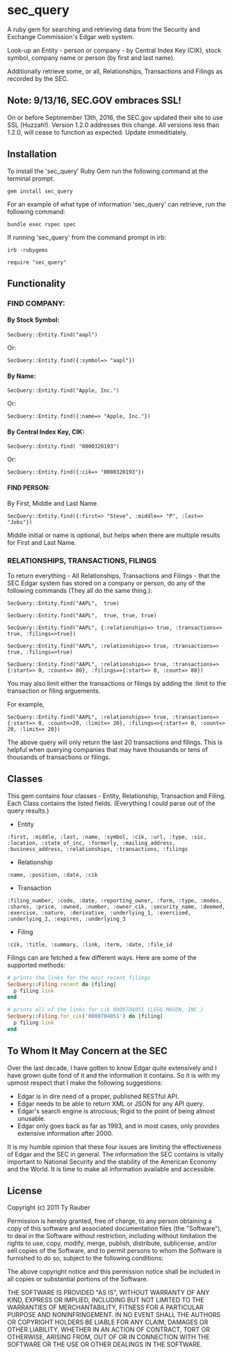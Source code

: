 # sec_query

A ruby gem for searching and retrieving data from the Security and Exchange Commission's Edgar web system.

Look-up an Entity - person or company - by Central Index Key (CIK), stock symbol, company name or person (by first and last name).

Additionally retrieve some, or all, Relationships, Transactions and Filings as recorded by the SEC.

## Note: 9/13/16, SEC.GOV embraces SSL!

On or before Septmember 13th, 2016, the SEC.gov updated their site to use SSL (Huzzah!). Version 1.2.0 addresses this change. All versions less than 1.2.0, will cease to function as expected. Update immeditiately.

## Installation

To install the 'sec_query' Ruby Gem run the following command at the terminal prompt.

`gem install sec_query`

For an example of what type of information 'sec_query' can retrieve, run the following command:

`bundle exec rspec spec`

If running 'sec_query' from the command prompt in irb:

`irb -rubygems`

`require "sec_query"`

## Functionality

### FIND COMPANY:

#### By Stock Symbol:

`SecQuery::Entity.find("aapl")`

Or:

`SecQuery::Entity.find({:symbol=> "aapl"})`

#### By Name:

`SecQuery::Entity.find("Apple, Inc.")`

Or:

`SecQuery::Entity.find({:name=> "Apple, Inc."})`

#### By Central Index Key, CIK:

`SecQuery::Entity.find( "0000320193")`

Or: 

`SecQuery::Entity.find({:cik=> "0000320193"})`

#### FIND PERSON:

By First, Middle and Last Name.

`SecQuery::Entity.find({:first=> "Steve", :middle=> "P", :last=> "Jobs"})`

Middle initial or name is optional, but helps when there are multiple results for First and Last Name.

### RELATIONSHIPS, TRANSACTIONS, FILINGS

To return everything - All Relationships, Transactions and Filings - that the SEC Edgar system has stored on a company or person, do any of the following commands (They all do the same thing.):

`SecQuery::Entity.find("AAPL",  true)`

`SecQuery::Entity.find("AAPL",  true, true, true)`

`SecQuery::Entity.find("AAPL", {:relationships=> true, :transactions=> true, :filings=>true})`

`SecQuery::Entity.find("AAPL", :relationships=> true, :transactions=> true, :filings=>true)`

`SecQuery::Entity.find("AAPL", :relationships=> true, :transactions=> {:start=> 0, :count=> 80}, :filings=>{:start=> 0, :count=> 80})`

You may also limit either the transactions or filings by adding the :limit to the transaction or filing arguements.

For example,

`SecQuery::Entity.find("AAPL", :relationships=> true, :transactions=> {:start=> 0, :count=>20, :limit=> 20}, :filings=>{:start=> 0, :count=> 20, :limit=> 20})`

The above query will only return the last 20 transactions and filings.  This is helpful when querying companies that may have thousands or tens of thousands of transactions or filings.

## Classes

This gem contains four classes - Entity, Relationship, Transaction and Filing.  Each Class contains the listed fields. (Everything I could parse out of the query results.)

* Entity

`:first, :middle, :last, :name, :symbol, :cik, :url, :type, :sic, :location, :state_of_inc, :formerly, :mailing_address, :business_address, :relationships, :transactions, :filings`

* Relationship

`:name, :position, :date, :cik`

* Transaction

`:filing_number, :code, :date, :reporting_owner, :form, :type, :modes, :shares, :price, :owned, :number, :owner_cik, :security_name, :deemed, :exercise, :nature, :derivative, :underlying_1, :exercised,	:underlying_2, :expires, :underlying_3`

* Filing

`:cik, :title, :summary, :link, :term, :date, :file_id`

Filings can are fetched a few different ways. Here are some of the supported
methods:

```rb
# prints the links for the most recent filings
SecQuery::Filing.recent do |filing|
  p filing.link
end

# prints all of the links for cik 0000704051 (LEGG MASON, INC.)
SecQuery::Filing.for_cik('0000704051') do |filing|
  p filing.link
end
```

## To Whom It May Concern at the SEC

Over the last decade, I have gotten to know Edgar quite extensively and I have grown quite fond of it and the information it contains. So it is with my upmost respect that I make the following suggestions:

* Edgar is in dire need of a proper, published RESTful API.
* Edgar needs to be able to return XML or JSON  for any API query.
* Edgar's search engine is atrocious; Rigid to the point of being almost unusable.
* Edgar only goes back as far as 1993, and in most cases, only provides extensive information after 2000.

It is my humble opinion that these four issues are limiting the effectiveness of Edgar and the SEC in general.  The information the SEC contains is vitally important to National Security and the stability of the American Economy and the World.  It is time to  make all information available and accessible.

## License

Copyright (c) 2011 Ty Rauber

Permission is hereby granted, free of charge, to any person obtaining a copy of this software and associated documentation files (the "Software"), to deal in the Software without restriction, including without limitation the rights to use, copy, modify, merge, publish, distribute, sublicense, and/or sell copies of the Software, and to permit persons to whom the Software is furnished to do so, subject to the following conditions:

The above copyright notice and this permission notice shall be included in all copies or substantial portions of the Software.

THE SOFTWARE IS PROVIDED "AS IS", WITHOUT WARRANTY OF ANY KIND, EXPRESS OR IMPLIED, INCLUDING BUT NOT LIMITED TO THE WARRANTIES OF MERCHANTABILITY, FITNESS FOR A PARTICULAR PURPOSE AND NONINFRINGEMENT. IN NO EVENT SHALL THE AUTHORS OR COPYRIGHT HOLDERS BE LIABLE FOR ANY CLAIM, DAMAGES OR OTHER LIABILITY, WHETHER IN AN ACTION OF CONTRACT, TORT OR OTHERWISE, ARISING FROM, OUT OF OR IN CONNECTION WITH THE SOFTWARE OR THE USE OR OTHER DEALINGS IN THE SOFTWARE.
